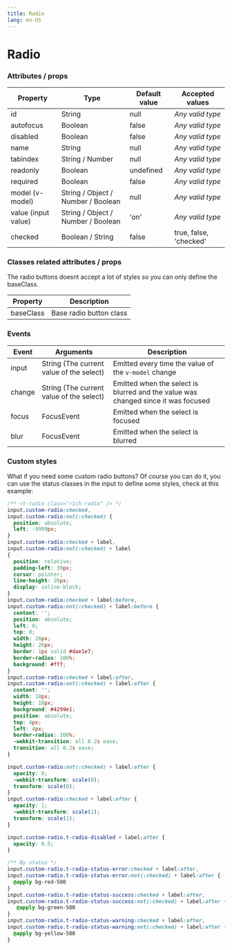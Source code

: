 ```yaml
---
title: Radio
lang: en-US
---
```


# Radio

<radio-field />

### Attributes / props

| Property    | Type        | Default value | Accepted values |
|---      |---        |---      |---      |
| id      | String      | null      | _Any valid type_ |
| autofocus   | Boolean     | false     | _Any valid type_ |
| disabled    | Boolean     | false     | _Any valid type_ |
| name      | String      | null      | _Any valid type_ |
| tabindex    | String / Number | null      | _Any valid type_ |
| readonly    | Boolean     | undefined   | _Any valid type_ |
| required    | Boolean     | false     | _Any valid type_ |
| model (v-model)    | String / Object / Number / Boolean   | null   | _Any valid type_ |
| value (input value)    | String / Object / Number / Boolean   | 'on'   | _Any valid type_ |
| checked    | Boolean / String    | false   | true, false, 'checked' |

### Classes related attributes / props

The radio buttons doesnt accept a lot of styles so you can only define the baseClass.

| Property        | Description                                                         |
|---                    |---                                                            |
| baseClass             | Base radio button class                                       |

### Events

| Event   | Arguments                   | Description   |
|---      |---                          |---      |
| input   | String (The current value of the select)  | Emitted every time the value of the `v-model` change |
| change  | String (The current value of the select)  | Emitted when the select is blurred and the value was changed since it was focused |
| focus   | FocusEvent                  | Emitted when the select is focused  |
| blur    | FocusEvent                  | Emitted when the select is blurred  |

### Custom styles

What if you need some custom radio buttons? Of course you can do it, you can use the status classes in the input to define some styles, check at this example:

<custom-radio-field />

```css
/** <t-radio class="rich-radio" /> */
input.custom-radio:checked,
input.custom-radio:not(:checked) {
  position: absolute;
  left: -9999px;
}
input.custom-radio:checked + label,
input.custom-radio:not(:checked) + label
{
  position: relative;
  padding-left: 30px;
  cursor: pointer;
  line-height: 26px;
  display: inline-block;
}
input.custom-radio:checked + label:before,
input.custom-radio:not(:checked) + label:before {
  content: '';
  position: absolute;
  left: 0;
  top: 0;
  width: 26px;
  height: 26px;
  border: 1px solid #dae1e7;
  border-radius: 100%;
  background: #fff;
}
input.custom-radio:checked + label:after,
input.custom-radio:not(:checked) + label:after {
  content: '';
  width: 18px;
  height: 18px;
  background: #4299e1;
  position: absolute;
  top: 4px;
  left: 4px;
  border-radius: 100%;
  -webkit-transition: all 0.2s ease;
  transition: all 0.2s ease;
}

input.custom-radio:not(:checked) + label:after {
  opacity: 0;
  -webkit-transform: scale(0);
  transform: scale(0);
}
input.custom-radio:checked + label:after {
  opacity: 1;
  -webkit-transform: scale(1);
  transform: scale(1);
}

input.custom-radio.t-radio-disabled + label:after {
  opacity: 0.5;
}

/** By status */
input.custom-radio.t-radio-status-error:checked + label:after,
input.custom-radio.t-radio-status-error:not(:checked) + label:after {
  @apply bg-red-500
}
input.custom-radio.t-radio-status-success:checked + label:after,
input.custom-radio.t-radio-status-success:not(:checked) + label:after {
   @apply bg-green-500
}
input.custom-radio.t-radio-status-warning:checked + label:after,
input.custom-radio.t-radio-status-warning:not(:checked) + label:after {
  @apply bg-yellow-500
}
```       
